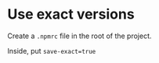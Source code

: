 # Use exact versions

Create a `.npmrc` file in the root of the project.

Inside, put `save-exact=true`
